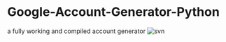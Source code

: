 # Google-Account-Generator-Python
a fully working and compiled account generator
![svn](https://views.whatilearened.today/views/github/Altify-Development/Gmail-Generator-Python-2022.svg)
